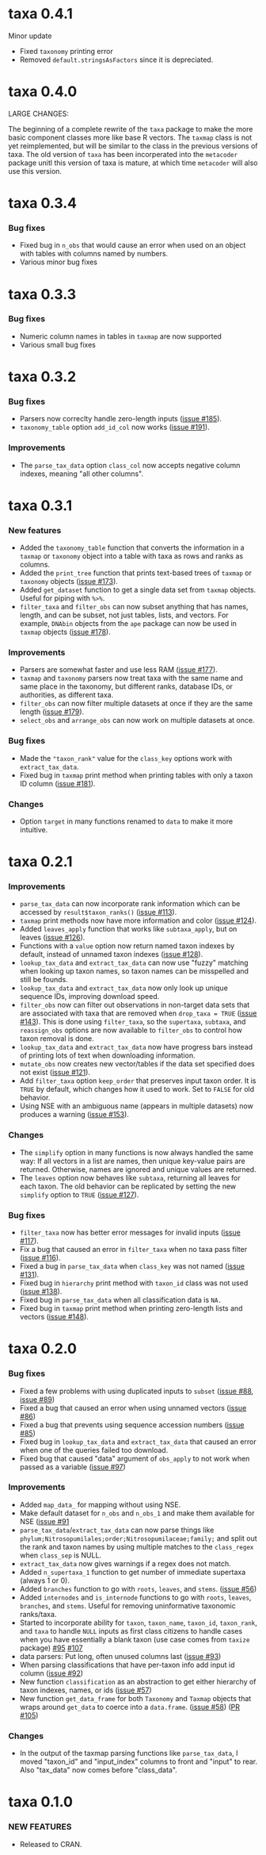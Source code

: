 taxa 0.4.1
==========

Minor update

* Fixed `taxonomy` printing error
* Removed `default.stringsAsFactors` since it is depreciated.

taxa 0.4.0
==========

LARGE CHANGES:

The beginning of a complete rewrite of the `taxa` package to make the more basic component classes more like base R vectors.
The `taxmap` class is not yet reimplemented, but will be similar to the class in the previous versions of taxa.
The old version of `taxa` has been incorperated into the `metacoder` package unitl this version of taxa is mature, at which time `metacoder` will also use this version.

taxa 0.3.4
==========

### Bug fixes

* Fixed bug in `n_obs` that would cause an error when used on an object with tables with columns named by numbers.
* Various minor bug fixes

taxa 0.3.3
==========

### Bug fixes

* Numeric column names in tables in `taxmap` are now supported
* Various small bug fixes

taxa 0.3.2
==========

### Bug fixes

* Parsers now correclty handle zero-length inputs ([issue #185](https://github.com/ropensci/taxa/issues/185)).
* `taxonomy_table` option `add_id_col` now works ([issue #191](https://github.com/ropensci/taxa/issues/191)).

### Improvements

* The `parse_tax_data` option `class_col` now accepts negative column indexes, meaning "all other columns".

taxa 0.3.1
==========

### New features

* Added the `taxonomy_table` function that converts the information in a `taxmap` or `taxonomy` object into a table with taxa as rows and ranks as columns.
* Added the `print_tree` function that prints text-based trees of `taxmap` or `taxonomy` objects ([issue #173](https://github.com/ropensci/taxa/issues/173)).
* Added `get_dataset` function to get a single data set from `taxmap` objects. Useful for piping with `%>%`.
* `filter_taxa` and `filter_obs` can now subset anything that has names, length, and can be subset, not just tables, lists, and vectors. For example, `DNAbin` objects from the `ape` package can now be used in `taxmap` objects ([issue #178](https://github.com/ropensci/taxa/issues/178)).

### Improvements

* Parsers are somewhat faster and use less RAM ([issue #177](https://github.com/ropensci/taxa/issues/177)).
* `taxmap` and `taxonomy` parsers now treat taxa with the same name and same place in the taxonomy, but different ranks, database IDs, or authorities, as different taxa.
* `filter_obs` can now filter multiple datasets at once if they are the same length ([issue #179](https://github.com/ropensci/taxa/issues/179)).
* `select_obs` and `arrange_obs` can now work on multiple datasets at once.

### Bug fixes

* Made the `"taxon_rank"` value for the `class_key` options work with `extract_tax_data`. 
* Fixed bug in `taxmap` print method when printing tables with only a taxon ID column ([issue #181](https://github.com/ropensci/taxa/issues/181)).

### Changes

* Option `target` in many functions renamed to `data` to make it more intuitive. 

taxa 0.2.1
==========

### Improvements

* `parse_tax_data` can now incorporate rank information which can be accessed by `result$taxon_ranks()` ([issue #113](https://github.com/ropensci/taxa/issues/113)).
* `taxmap` print methods now have more information and color ([issue #124](https://github.com/ropensci/taxa/issues/124)).
* Added `leaves_apply` function that works like `subtaxa_apply`, but on leaves ([issue #126](https://github.com/ropensci/taxa/issues/126)).
* Functions with a `value` option now return named taxon indexes by default, instead of unnamed taxon indexes ([issue #128](https://github.com/ropensci/taxa/issues/128)).
* `lookup_tax_data` and `extract_tax_data` can now use "fuzzy" matching when looking up taxon names, so taxon names can be misspelled and still be founds.
* `lookup_tax_data` and `extract_tax_data` now only look up unique sequence IDs, improving download speed.
* `filter_obs` now can filter out observations in non-target data sets that are associated with taxa that are removed when `drop_taxa = TRUE` ([issue #143](https://github.com/ropensci/taxa/issues/143)). This is done using `filter_taxa`, so the `supertaxa`, `subtaxa`, and `reassign_obs` options are now available to `filter_obs` to control how taxon removal is done.
* `lookup_tax_data` and `extract_tax_data` now have progress bars instead of printing lots of text when downloading information.
* `mutate_obs` now creates new vector/tables if the data set specified does not exist ([issue #121](https://github.com/ropensci/taxa/issues/124)).
* Add `filter_taxa` option `keep_order` that preserves input taxon order. It is `TRUE` by default, which changes how it used to work. Set to `FALSE` for old behavior.
* Using NSE with an ambiguous name (appears in multiple datasets) now produces a warning ([issue #153](https://github.com/ropensci/taxa/issues/153)).

### Changes

* The `simplify` option in many functions is now always handled the same way: If all vectors in a list are names, then unique key-value pairs are returned. Otherwise, names are ignored and unique values are returned.
* The `leaves` option now behaves like `subtaxa`, returning all leaves for each taxon. The old behavior can be replicated by setting the new `simplify` option to `TRUE` ([issue #127](https://github.com/ropensci/taxa/issues/127)).

### Bug fixes

* `filter_taxa` now has better error messages for invalid inputs ([issue #117](https://github.com/ropensci/taxa/issues/117)).
* Fix a bug that caused an error in `filter_taxa` when no taxa pass filter ([issue #116](https://github.com/ropensci/taxa/issues/116)).
* Fixed a bug in `parse_tax_data` when `class_key` was not named ([issue #131](https://github.com/ropensci/taxa/issues/131)).
* Fixed bug in `hierarchy` print method with `taxon_id` class was not used ([issue #138](https://github.com/ropensci/taxa/issues/138)).
* Fixed bug in `parse_tax_data` when all classification data is `NA.`
* Fixed bug in `taxmap` print method when printing zero-length lists and vectors ([issue #148](https://github.com/ropensci/taxa/issues/148)).

taxa 0.2.0
==========

### Bug fixes

* Fixed a few problems with using duplicated inputs to `subset` ([issue #88](https://github.com/ropensci/taxa/issues/85), [issue #89](https://github.com/ropensci/taxa/issues/85))
* Fixed a bug that caused an error when using unnamed vectors ([issue #86](https://github.com/ropensci/taxa/issues/86))
* Fixed a bug that prevents using sequence accession numbers ([issue #85](https://github.com/ropensci/taxa/issues/85))
* Fixed bug in `lookup_tax_data` and `extract_tax_data` that caused an error when one of the queries failed too download.
* Fixed bug that caused "data" argument of `obs_apply` to not work when passed as a variable ([issue #97](https://github.com/ropensci/taxa/issues/97))

### Improvements

* Added `map_data_` for mapping without using NSE.
* Make default dataset for `n_obs` and `n_obs_1` and make them available for NSE ([issue #91](https://github.com/ropensci/taxa/issues/91)
* `parse_tax_data`/`extract_tax_data` can now parse things like `phylum;Nitrosopumilales;order;Nitrosopumilaceae;family;` and split out the rank and taxon names by using multiple matches to the `class_regex` when `class_sep` is NULL. 
* `extract_tax_data` now gives warnings if a regex does not match.
* Added `n_supertaxa_1` function to get number of immediate supertaxa (always 1 or 0).
* Added `branches` function to go with `roots`, `leaves`, and `stems`. ([issue #56](https://github.com/ropensci/taxa/issues/56))
* Added `internodes` and `is_internode` functions to go with `roots`, `leaves`, `branches`, and `stems`. Useful for removing uninformative taxonomic ranks/taxa.
* Started to incorporate ability for `taxon`, `taxon_name`, `taxon_id`, `taxon_rank`, and `taxa` to handle `NULL` inputs as first class citizens to handle cases when you have essentially a blank taxon (use case comes from `taxize` package) [#95](https://github.com/ropensci/taxa/issues/95) [#107](https://github.com/ropensci/taxa/issues/107)
* data parsers: Put long, often unused columns last ([issue #93](https://github.com/ropensci/taxa/issues/93))
* When parsing classifications that have per-taxon info add input id column ([issue #92](https://github.com/ropensci/taxa/issues/92))
* New function `classification` as an abstraction to get either hierarchy of taxon indexes, names, or ids ([issue #57](https://github.com/ropensci/taxa/issues/57))
* New function `get_data_frame` for both `Taxonomy` and `Taxmap` objects that wraps around `get_data` to coerce into a `data.frame`. ([issue #58](https://github.com/ropensci/taxa/issues/58)) ([PR #105](https://github.com/ropensci/taxa/issues/105))

### Changes

* In the output of the taxmap parsing functions like `parse_tax_data`, I moved "taxon_id" and "input_index" columns to front and "input" to rear. Also "tax_data" now comes before "class_data".

taxa 0.1.0
==========

### NEW FEATURES

* Released to CRAN.
